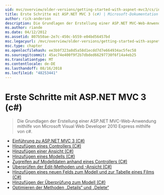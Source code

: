 ```yaml
---
uid: mvc/overview/older-versions/getting-started-with-aspnet-mvc3/cs/index
title: Erste Schritte mit ASP.NET MVC 3 (c#) | Microsoft-Dokumentation
author: rick-anderson
description: Die Grundlagen der Erstellung einer ASP.NET MVC-Web-Anwendung mithilfe von Microsoft Visual Web Developer 2010 Express mithilfe von c#.
ms.author: riande
ms.date: 04/12/2012
ms.assetid: 807b50ae-2e7c-450c-b559-e04bd56457bd
msc.legacyurl: /mvc/overview/older-versions/getting-started-with-aspnet-mvc3/cs
msc.type: chapter
ms.openlocfilehash: ee3b9f323a8d5a58d1ecdd7d7e664934ac5fec58
ms.sourcegitcommit: 45ac74e400f9f2b7dbded66297730f6f14a4eb25
ms.translationtype: MT
ms.contentlocale: de-DE
ms.lasthandoff: 08/16/2018
ms.locfileid: "48253441"
---
```

<a name="getting-started-with-aspnet-mvc-3-c"></a>Erste Schritte mit ASP.NET MVC 3 (c#)
====================
> Die Grundlagen der Erstellung einer ASP.NET MVC-Web-Anwendung mithilfe von Microsoft Visual Web Developer 2010 Express mithilfe von c#.


- [Einführung zu ASP.NET MVC 3 (C#)](intro-to-aspnet-mvc-3.md)
- [Hinzufügen eines Controllers (C#)](adding-a-controller.md)
- [Hinzufügen einer Ansicht (C#)](adding-a-view.md)
- [Hinzufügen eines Modells (C#)](adding-a-model.md)
- [Zugreifen auf Modelldaten anhand eines Controllers (C#)](accessing-your-models-data-from-a-controller.md)
- [Überprüfen der Edit-Methoden und -Ansicht (C#)](examining-the-edit-methods-and-edit-view.md)
- [Hinzufügen eines neuen Felds zum Modell und zur Tabelle eines Films (C#)](adding-a-new-field.md)
- [Hinzufügen der Überprüfung zum Modell (C#)](adding-validation-to-the-model.md)
- [Optimieren der Methoden „Details“ und „Delete“](improving-the-details-and-delete-methods.md)

